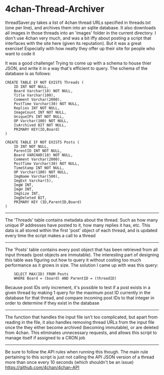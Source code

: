 # 4chan-Thread-Archiver
threadSaver.py takes a list of 4chan thread URLs specified in threads.txt (one per line), and archives them into an sqlite database. It also downloads all images in those threads into an 'images' folder in the current directory. I don't use 4chan very much, and was a bit iffy about posting a script that interfaces with the site here (given its reputation). But it was a great exercise! Especially with how neatly they offer up their site for people who want to code it

It was a good challenge! Trying to come up with a schema to house thier JSON, and write it in a way that's efficient to query. The schema of the database is as follows:

    CREATE TABLE IF NOT EXISTS Threads (
        ID INT NOT NULL, 
        Board Varchar(10) NOT NULL,
        Title Varchar(100),
        Comment Varchar(2000), 
        PostTime Varchar(30) NOT NULL, 
        Replies INT NOT NULL, 
        ImageCount INT NOT NULL,
        UniqueIPs INT NOT NULL, 
        OP Varchar(100) NOT NULL,
        IsArchived BIT NOT NULL,
        PRIMARY KEY(ID,Board)
    )
    
    CREATE TABLE IF NOT EXISTS Posts (
        ID INT NOT NULL,
        ParentID INT NOT NULL,
        Board VARCHAR(10) NOT NULL,
        Comment Varchar(2000),
        PostTime Varchar(30) NOT NULL,
        TimeStamp INT NOT NULL,
        OP Varchar(100) NOT NULL,
        ImgName Varchar(500),
        ImgExt Varchar(5),
        ImgW INT,
        ImgH INT,
        ImgSize INT,
        ImgDeleted BIT,
        PRIMARY KEY (ID,ParentID,Board)
    )

-----------------------------------------------------------------------------------------------------------------------------

The 'Threads' table contains metadata about the thread. Such as how many unique IP addresses have posted to it, how many replies it has, etc. This data is all stored within the first 'post' object of each thread, and is updated every time the script makes a call to a thread

-----------------------------------------------------------------------------------------------------------------------------

The 'Posts' table contains every post object that has been retrieved from all input threads (post objects are immutable). The interesting part of designing this table was figuring out how to query it without costing too much performance as it grows in size. The solution I came up with was this query:

        SELECT MAX(ID) FROM Posts
        WHERE Board = (board) AND ParentID = (threadID)

Because post IDs only increment, it's possible to test if a post exists in a given thread by making 1 query for the maximum post ID currently in the database for that thread, and compare incoming post IDs to that integer in order to determine if they exist in the database

-----------------------------------------------------------------------------------------------------------------------------

The function that handles the input file isn't too complicated, but apart from reading in the file, it also handles removing thread URLs from the input file once the they either become archived (becoming immutable), or are deleted from 4chan. This eliminates unnecessary requests, and allows this script to manage itself if assigned to a CRON job

-----------------------------------------------------------------------------------------------------------------------------

Be sure to follow the API rules when running this though. The main rule pertaining to this script is just not calling the API JSON version of a thread more than once every 10 seconds (which shouldn't be an issue)
https://github.com/4chan/4chan-API
